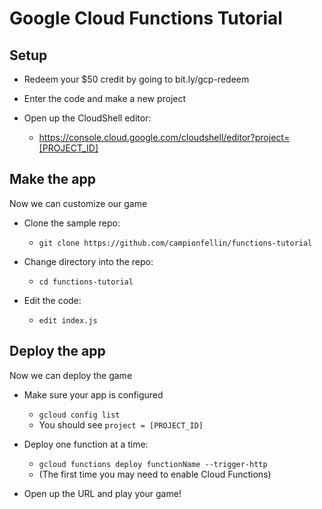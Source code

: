 # Google Cloud Functions Tutorial

## Setup

* Redeem your $50 credit by going to bit.ly/gcp-redeem

* Enter the code and make a new project

* Open up the CloudShell editor:
    * https://console.cloud.google.com/cloudshell/editor?project=[PROJECT_ID]

## Make the app

Now we can customize our game

* Clone the sample repo:
    * `git clone https://github.com/campionfellin/functions-tutorial`

* Change directory into the repo:
    * `cd functions-tutorial`

* Edit the code:
    * `edit index.js`

## Deploy the app

Now we can deploy the game

* Make sure your app is configured
    * `gcloud config list`
    * You should see `project = [PROJECT_ID]`

* Deploy one function at a time:
    * `gcloud functions deploy functionName --trigger-http`
    * (The first time you may need to enable Cloud Functions)

* Open up the URL and play your game!
